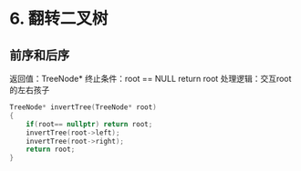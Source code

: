 # 6. 翻转二叉树

## 前序和后序
返回值：TreeNode*
终止条件：root == NULL return root
处理逻辑：交互root的左右孩子

``` C++
TreeNode* invertTree(TreeNode* root)
{
    if(root== nullptr) return root;
    invertTree(root->left);
    invertTree(root->right);
    return root;
}
```